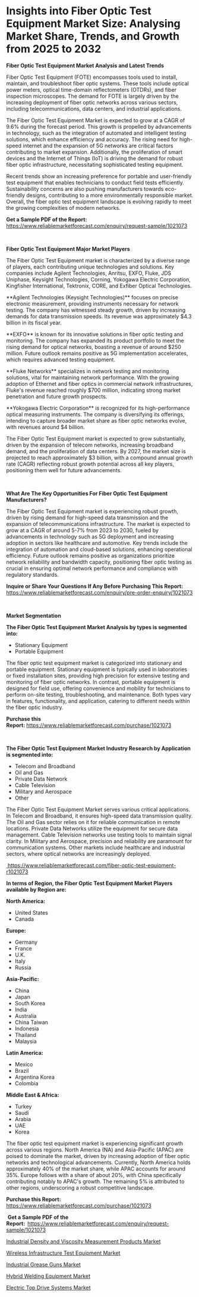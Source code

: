 <p><h1>Insights into Fiber Optic Test Equipment Market Size: Analysing Market Share, Trends, and Growth from 2025 to 2032</h1></p><p><strong>Fiber Optic Test Equipment Market Analysis and Latest Trends</strong></p>
<p><p>Fiber Optic Test Equipment (FOTE) encompasses tools used to install, maintain, and troubleshoot fiber optic systems. These tools include optical power meters, optical time-domain reflectometers (OTDRs), and fiber inspection microscopes. The demand for FOTE is largely driven by the increasing deployment of fiber optic networks across various sectors, including telecommunications, data centers, and industrial applications.</p><p>The Fiber Optic Test Equipment Market is expected to grow at a CAGR of 9.6% during the forecast period. This growth is propelled by advancements in technology, such as the integration of automated and intelligent testing solutions, which enhance efficiency and accuracy. The rising need for high-speed internet and the expansion of 5G networks are critical factors contributing to market expansion. Additionally, the proliferation of smart devices and the Internet of Things (IoT) is driving the demand for robust fiber optic infrastructure, necessitating sophisticated testing equipment.</p><p>Recent trends show an increasing preference for portable and user-friendly test equipment that enables technicians to conduct field tests efficiently. Sustainability concerns are also pushing manufacturers towards eco-friendly designs, contributing to a more environmentally responsible market. Overall, the fiber optic test equipment landscape is evolving rapidly to meet the growing complexities of modern networks.</p></p>
<p><strong>Get a Sample PDF of the Report:&nbsp;</strong> <a href="https://www.reliablemarketforecast.com/enquiry/request-sample/1021073?utm_campaign=1890&utm_medium=2&utm_source=Github&utm_content=ia&utm_term=08042025&utm_id=fiber-optic-test-equipment">https://www.reliablemarketforecast.com/enquiry/request-sample/1021073</a></p>
<p>&nbsp;</p>
<p><strong>Fiber Optic Test Equipment Major Market Players</strong></p>
<p><p>The Fiber Optic Test Equipment market is characterized by a diverse range of players, each contributing unique technologies and solutions. Key companies include Agilent Technologies, Anritsu, EXFO, Fluke, JDS Uniphase, Keysight Technologies, Corning, Yokogawa Electric Corporation, Kingfisher International, Tektronix, CORE, and Exfiber Optical Technologies.</p><p>**Agilent Technologies (Keysight Technologies)** focuses on precise electronic measurement, providing instruments necessary for network testing. The company has witnessed steady growth, driven by increasing demands for data transmission speeds. Its revenue was approximately $4.3 billion in its fiscal year.</p><p>**EXFO** is known for its innovative solutions in fiber optic testing and monitoring. The company has expanded its product portfolio to meet the rising demand for optical networks, boasting a revenue of around $250 million. Future outlook remains positive as 5G implementation accelerates, which requires advanced testing equipment.</p><p>**Fluke Networks** specializes in network testing and monitoring solutions, vital for maintaining network performance. With the growing adoption of Ethernet and fiber optics in commercial network infrastructures, Fluke's revenue reached roughly $700 million, indicating strong market penetration and future growth prospects.</p><p>**Yokogawa Electric Corporation** is recognized for its high-performance optical measuring instruments. The company is diversifying its offerings, intending to capture broader market share as fiber optic networks evolve, with revenues around $4 billion.</p><p>The Fiber Optic Test Equipment market is expected to grow substantially, driven by the expansion of telecom networks, increasing broadband demand, and the proliferation of data centers. By 2027, the market size is projected to reach approximately $3 billion, with a compound annual growth rate (CAGR) reflecting robust growth potential across all key players, positioning them well for future advancements.</p></p>
<p>&nbsp;</p>
<p><strong>What Are The Key Opportunities For Fiber Optic Test Equipment Manufacturers?</strong></p>
<p><p>The Fiber Optic Test Equipment market is experiencing robust growth, driven by rising demand for high-speed data transmission and the expansion of telecommunications infrastructure. The market is expected to grow at a CAGR of around 5-7% from 2023 to 2030, fueled by advancements in technology such as 5G deployment and increasing adoption in sectors like healthcare and automotive. Key trends include the integration of automation and cloud-based solutions, enhancing operational efficiency. Future outlook remains positive as organizations prioritize network reliability and bandwidth capacity, positioning fiber optic testing as crucial in ensuring optimal network performance and compliance with regulatory standards.</p></p>
<p><strong>Inquire or Share Your Questions If Any Before Purchasing This Report:</strong> <a href="https://www.reliablemarketforecast.com/enquiry/pre-order-enquiry/1021073?utm_campaign=1890&utm_medium=2&utm_source=Github&utm_content=ia&utm_term=08042025&utm_id=fiber-optic-test-equipment">https://www.reliablemarketforecast.com/enquiry/pre-order-enquiry/1021073</a></p>
<p>&nbsp;</p>
<p><strong>Market Segmentation</strong></p>
<p><strong>The Fiber Optic Test Equipment Market Analysis by types is segmented into:</strong></p>
<p><ul><li>Stationary Equipment</li><li>Portable Equipment</li></ul></p>
<p><p>The fiber optic test equipment market is categorized into stationary and portable equipment. Stationary equipment is typically used in laboratories or fixed installation sites, providing high precision for extensive testing and monitoring of fiber optic networks. In contrast, portable equipment is designed for field use, offering convenience and mobility for technicians to perform on-site testing, troubleshooting, and maintenance. Both types vary in features, functionality, and application, catering to different needs within the fiber optic industry.</p></p>
<p><strong>Purchase this Report:&nbsp;</strong><a href="https://www.reliablemarketforecast.com/purchase/1021073?utm_campaign=1890&utm_medium=2&utm_source=Github&utm_content=ia&utm_term=08042025&utm_id=fiber-optic-test-equipment">https://www.reliablemarketforecast.com/purchase/1021073</a></p>
<p>&nbsp;</p>
<p><strong>The Fiber Optic Test Equipment Market Industry Research by Application is segmented into:</strong></p>
<p><ul><li>Telecom and Broadband</li><li>Oil and Gas</li><li>Private Data Network</li><li>Cable Television</li><li>Military and Aerospace</li><li>Other</li></ul></p>
<p><p>The Fiber Optic Test Equipment Market serves various critical applications. In Telecom and Broadband, it ensures high-speed data transmission quality. The Oil and Gas sector relies on it for reliable communication in remote locations. Private Data Networks utilize the equipment for secure data management. Cable Television networks use testing tools to maintain signal clarity. In Military and Aerospace, precision and reliability are paramount for communication systems. Other markets include healthcare and industrial sectors, where optical networks are increasingly deployed.</p></p>
<p><a href="https://www.reliablemarketforecast.com/fiber-optic-test-equipment-r1021073?utm_campaign=1890&utm_medium=2&utm_source=Github&utm_content=ia&utm_term=08042025&utm_id=fiber-optic-test-equipment">&nbsp;https://www.reliablemarketforecast.com/fiber-optic-test-equipment-r1021073</a></p>
<p><strong>In terms of Region, the Fiber Optic Test Equipment Market Players available by Region are:</strong></p>
<p>
    <p> <strong> North America: </strong>
        <ul>
            <li>United States</li>
            <li>Canada</li>
        </ul>
        </p> 
    <p> <strong> Europe: </strong>
        <ul>
            <li>Germany</li>
            <li>France</li>
            <li>U.K.</li>
            <li>Italy</li>
            <li>Russia</li>
        </ul>
        </p> 
    <p> <strong> Asia-Pacific: </strong>
        <ul>
            <li>China</li>
            <li>Japan</li>
            <li>South Korea</li>
            <li>India</li>
            <li>Australia</li>
            <li>China Taiwan</li>
            <li>Indonesia</li>
            <li>Thailand</li>
            <li>Malaysia</li>
        </ul>
        </p> 
    <p> <strong> Latin America: </strong>
        <ul>
            <li>Mexico</li>
            <li>Brazil</li>
            <li>Argentina Korea</li>
            <li>Colombia</li>
        </ul>
        </p> 
    <p> <strong> Middle East & Africa: </strong>
        <ul>
            <li>Turkey</li>
            <li>Saudi</li>
            <li>Arabia</li>
            <li>UAE</li>
            <li>Korea</li>
        </ul>
    </p>
    </p>
<p><p>The fiber optic test equipment market is experiencing significant growth across various regions. North America (NA) and Asia-Pacific (APAC) are poised to dominate the market, driven by increasing adoption of fiber optic networks and technological advancements. Currently, North America holds approximately 40% of the market share, while APAC accounts for around 35%. Europe follows with a share of about 20%, with China specifically contributing notably to APAC's growth. The remaining 5% is attributed to other regions, underscoring a robust competitive landscape.</p></p>
<p><strong>Purchase this Report: </strong><a href="https://www.reliablemarketforecast.com/purchase/1021073?utm_campaign=1890&utm_medium=2&utm_source=Github&utm_content=ia&utm_term=08042025&utm_id=fiber-optic-test-equipment">https://www.reliablemarketforecast.com/purchase/1021073</a></p>
<p>&nbsp;<strong>Get a Sample PDF of the Report:&nbsp;&nbsp;</strong><a href="https://www.reliablemarketforecast.com/enquiry/request-sample/1021073?utm_campaign=1890&utm_medium=2&utm_source=Github&utm_content=ia&utm_term=08042025&utm_id=fiber-optic-test-equipment">https://www.reliablemarketforecast.com/enquiry/request-sample/1021073</a></p>
<p><strong></strong></p>
<p><p><a href="https://github.com/wantadhagino/Market-Research-Report-List-1/blob/main/industrial-density-and-viscosity-measurement-products-market.md?utm_campaign=1890&utm_medium=2&utm_source=Github&utm_content=ia&utm_term=08042025&utm_id=fiber-optic-test-equipment">Industrial Density and Viscosity Measurement Products Market</a></p><p><a href="https://github.com/lelahokendo/Market-Research-Report-List-1/blob/main/wireless-infrastructure-test-equipment-market.md?utm_campaign=1890&utm_medium=2&utm_source=Github&utm_content=ia&utm_term=08042025&utm_id=fiber-optic-test-equipment">Wireless Infrastructure Test Equipment Market</a></p><p><a href="https://github.com/vestadjogile/Market-Research-Report-List-1/blob/main/industrial-grease-guns-market.md?utm_campaign=1890&utm_medium=2&utm_source=Github&utm_content=ia&utm_term=08042025&utm_id=fiber-optic-test-equipment">Industrial Grease Guns Market</a></p><p><a href="https://github.com/cevelilozano93/Market-Research-Report-List-1/blob/main/hybrid-welding-equipment-market.md?utm_campaign=1890&utm_medium=2&utm_source=Github&utm_content=ia&utm_term=08042025&utm_id=fiber-optic-test-equipment">Hybrid Welding Equipment Market</a></p><p><a href="https://github.com/eskelimaksic/Market-Research-Report-List-1/blob/main/electric-top-drive-systems-market.md?utm_campaign=1890&utm_medium=2&utm_source=Github&utm_content=ia&utm_term=08042025&utm_id=fiber-optic-test-equipment">Electric Top Drive Systems Market</a></p></p>